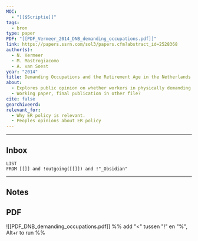```yaml
---
MOC:
  - "[[$Scriptie]]"
tags:
  - bron
type: paper
PDF: "[[PDF_Vermeer_2014_DNB_demanding_occupations.pdf]]"
link: https://papers.ssrn.com/sol3/papers.cfm?abstract_id=2528368
author(s):
  - N. Vermeer
  - M. Mastrogiacomo
  - A. van Soest
year: "2014"
title: Demanding Occupations and the Retirement Age in the Netherlands
about:
  - Explores public opinion on whether workers in physically demanding jobs should be allowed to retire earlier and the public’s willingness to contribute to such schemes.
  - Working paper, final publication in other file?
cite: false
gearchiveerd:
relevant_for:
  - Why ER policy is relevant.
  - Peoples opinions about ER policy
---
```

---
## Inbox
```dataview
LIST
FROM [[]] and !outgoing([[]]) and !"_Obsidian"
```
---
## Notes


## PDF


![[PDF_DNB_demanding_occupations.pdf]]
%% add "<" tussen "!" en "%", Alt+r to run %%